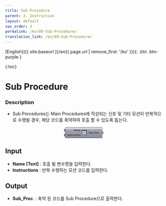 ```yaml
---
title: Sub Procedure
parent: 3. Instruction
layout: default
nav_order: 2
permalink: /ko/09-Sub-Procedure/
translation_link: /en/09-Sub-Procedure/
---
```


[English]({{ site.baseurl }}/en{{ page.url | remove_first: '/ko' }}){: .btn .btn-purple }
<!-- [한국어]({{ site.baseurl }}/ko{{ page.url | remove_first: '/en' }}){: .btn .btn-purple } -->

{:toc}
# Sub Procedure

### Description

* Sub Porcedures는 Main Procedures에 작성되는 신호 및 기타 모션이 반복적으로 수행될 경우, 해당 코드를 축약하여 호출 할 수 있도록 돕는다.

<p align="center">  <img src="/assets/images/SubPorcedure.png" align="center" width="25%"></p>

## Input

* **Name [Text]** : 호출 될 변수명을 입력한다.
* **Instructions** : 반복 수행하는 모션 코드를 입력한다.

## Output

* **Sub_Proc**. : 축약 된 코드를 Sub Procedure으로 출력한다.